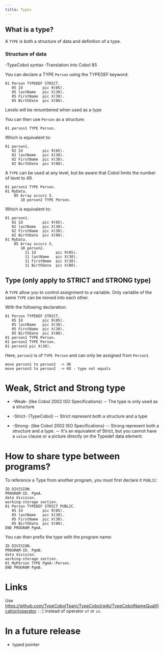 ```yaml
---
title: Types
---
```


## What is a type?

A `TYPE` is both a structure of data and definition of a type.

### Structure of data

-TypeCobol syntax
-Translation into Cobol 85

You can declare a TYPE `Person` using the TYPEDEF keyword:

```cobol
01 Person TYPEDEF STRICT.
   05 Id         pic 9(05).
   05 lastName   pic X(30).
   05 FirstName  pic X(30).
   05 BirthDate  pic X(08).
```

Levels will be renumbered when used as a type

You can then use `Person` as a structure:

```cobol
01 person1 TYPE Person.
```

Which is equivalent to:

```cobol
01 person1.
   02 Id         pic 9(05).
   02 lastName   pic X(30).
   02 FirstName  pic X(30).
   02 BirthDate  pic X(08).
```

A `TYPE` can be used at any level, but be aware that Cobol limits the number of level to 49.

```cobol
01 person1 TYPE Person.
01 MyData.
    05 Array occurs 5.
       10 person2 TYPE Person.
```

Which is equivalent to:

```cobol
01 person1.
   02 Id         pic 9(05).
   02 lastName   pic X(30).
   02 FirstName  pic X(30).
   02 BirthDate  pic X(08).
01 MyData.
    05 Array occurs 5.
       10 person2.
         11 Id         pic 9(05).
         11 lastName   pic X(30).
         11 FirstName  pic X(30).
         11 BirthDate  pic X(08).
```

###

## Type (only apply to STRICT and STRONG type)

A `TYPE` allow you to control assignment to a variable.
Only variable of the same `TYPE` can be moved into each other.

With the following declaration:

```cobol
01 Person TYPEDEF STRICT.
   05 Id         pic 9(05).
   05 lastName   pic X(30).
   05 FirstName  pic X(30).
   05 BirthDate  pic X(08).
01 person1 TYPE Person.
01 person2 TYPE Person.
01 person3 pic X(30).
```

Here, `person2` is of `TYPE Person` and can only be assigned from `Person1`.

```cobol
move person1 to person2  -> OK
move person3 to person2  -> KO - type not equals
```

# Weak, Strict and Strong type

- -Weak- (like Cobol 2002 ISO Specifications)
  -- The type is only used as a structure

- -Strict- (TypeCobol)
  -- Strict represent both a structure and a type

- -Strong- (like Cobol 2002 ISO Specifications)
  -- Strong represent both a structure and a type.
  -- It's an equivalent of Strict, but you cannot have a `value` clause or a picture directly on the Typedef data element.

# How to share type between programs?

To reference a Type from another program, you must first declare it `PUBLIC`:

```cobol
ID DIVISION.
PROGRAM-ID. PgmA.
data division.
working-storage section.
01 Person TYPEDEF STRICT PUBLIC.
   05 Id         pic 9(05).
   05 lastName   pic X(30).
   05 FirstName  pic X(30).
   05 BirthDate  pic X(08).
END PROGRAM PgmA.
```

You can then prefix the type with the program name:

```cobol
ID DIVISION.
PROGRAM-ID. PgmB.
data division.
working-storage section.
01 MyPerson TYPE PgmA::Person.
END PROGRAM PgmB.
```

# Links

Use https://github.com/TypeCobolTeam/TypeCobol/wiki/TypeCobolNameQualification[operator `::`] instead of operator `of` or `in`.

# In a future release

- typed pointer

